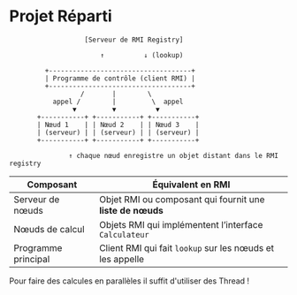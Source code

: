 # Projet Réparti


                       [Serveur de RMI Registry]

                           ↑          ↓ (lookup)

             +------------------------------------+
             | Programme de contrôle (client RMI) |
             +------------------------------------+
                      /       |        \
               appel /        |         \  appel
                    ▼         ▼          ▼
           +-----------+ +-----------+ +-----------+
           | Nœud 1    | | Nœud 2    | | Nœud 3    |
           | (serveur) | | (serveur) | | (serveur) |
           +-----------+ +-----------+ +-----------+

                   ↑ chaque nœud enregistre un objet distant dans le RMI registry


| Composant           | Équivalent en RMI                                         |
| ------------------- | --------------------------------------------------------- |
| Serveur de nœuds    | Objet RMI ou composant qui fournit une **liste de nœuds** |
| Nœuds de calcul     | Objets RMI qui implémentent l’interface `Calculateur`     |
| Programme principal | Client RMI qui fait `lookup` sur les nœuds et les appelle |



Pour faire des calcules en parallèles il suffit d'utiliser des Thread !